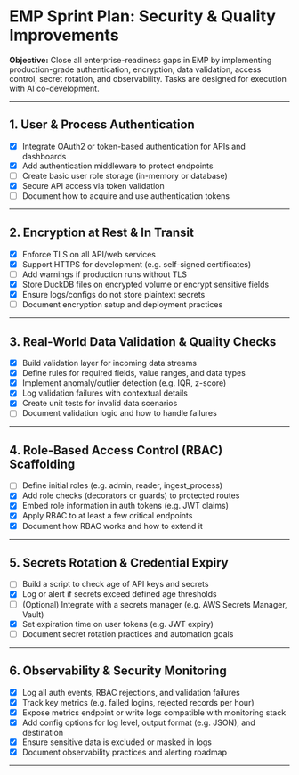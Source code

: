 # EMP Sprint Plan: Security & Quality Improvements

**Objective:** Close all enterprise-readiness gaps in EMP by implementing production-grade authentication, encryption, data validation, access control, secret rotation, and observability. Tasks are designed for execution with AI co-development.

---

## 1. User & Process Authentication

- [x] Integrate OAuth2 or token-based authentication for APIs and dashboards  
- [x] Add authentication middleware to protect endpoints  
- [ ] Create basic user role storage (in-memory or database)  
- [x] Secure API access via token validation  
- [ ] Document how to acquire and use authentication tokens  

---

## 2. Encryption at Rest & In Transit

- [x] Enforce TLS on all API/web services  
- [x] Support HTTPS for development (e.g. self-signed certificates)  
- [ ] Add warnings if production runs without TLS  
- [x] Store DuckDB files on encrypted volume or encrypt sensitive fields  
- [x] Ensure logs/configs do not store plaintext secrets  
- [ ] Document encryption setup and deployment practices  

---

## 3. Real-World Data Validation & Quality Checks

- [x] Build validation layer for incoming data streams  
- [x] Define rules for required fields, value ranges, and data types  
- [x] Implement anomaly/outlier detection (e.g. IQR, z-score)  
- [x] Log validation failures with contextual details  
- [x] Create unit tests for invalid data scenarios  
- [ ] Document validation logic and how to handle failures  

---

## 4. Role-Based Access Control (RBAC) Scaffolding

- [ ] Define initial roles (e.g. admin, reader, ingest_process)  
- [x] Add role checks (decorators or guards) to protected routes  
- [x] Embed role information in auth tokens (e.g. JWT claims)  
- [x] Apply RBAC to at least a few critical endpoints  
- [x] Document how RBAC works and how to extend it  

---

## 5. Secrets Rotation & Credential Expiry

- [ ] Build a script to check age of API keys and secrets  
- [x] Log or alert if secrets exceed defined age thresholds  
- [ ] (Optional) Integrate with a secrets manager (e.g. AWS Secrets Manager, Vault)  
- [x] Set expiration time on user tokens (e.g. JWT expiry)  
- [ ] Document secret rotation practices and automation goals  

---

## 6. Observability & Security Monitoring

- [x] Log all auth events, RBAC rejections, and validation failures  
- [x] Track key metrics (e.g. failed logins, rejected records per hour)  
- [x] Expose metrics endpoint or write logs compatible with monitoring stack  
- [x] Add config options for log level, output format (e.g. JSON), and destination  
- [x] Ensure sensitive data is excluded or masked in logs  
- [x] Document observability practices and alerting roadmap  

---
